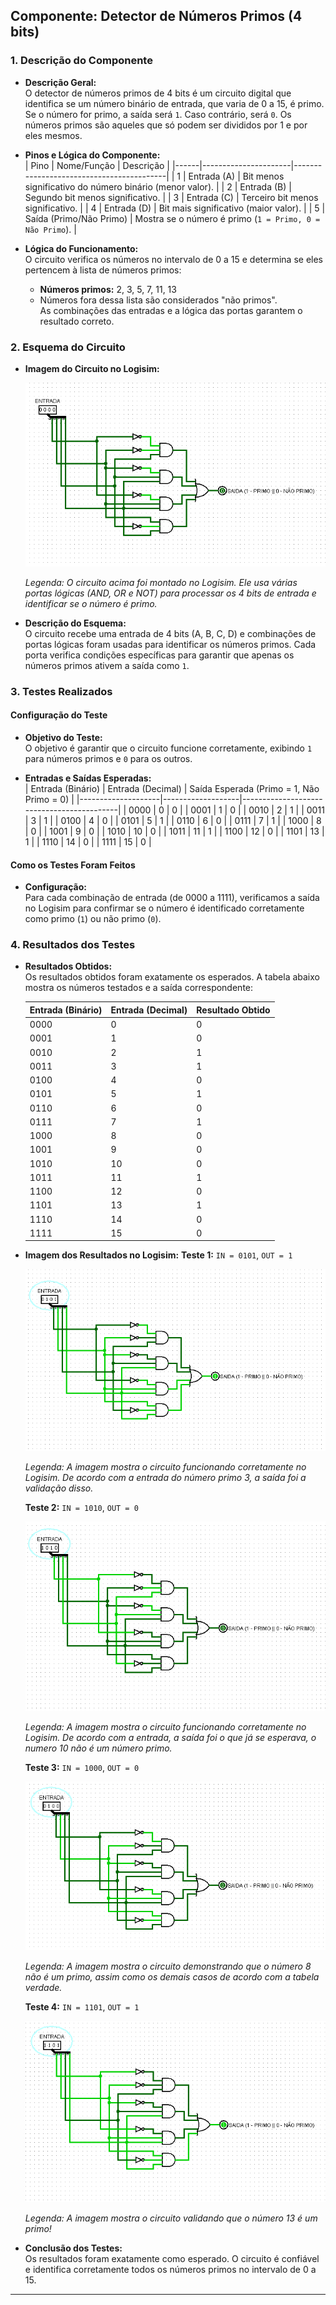 ## Componente: Detector de Números Primos (4 bits)

### 1. Descrição do Componente

- **Descrição Geral:**  
  O detector de números primos de 4 bits é um circuito digital que identifica se um número binário de entrada, que varia de 0 a 15, é primo. Se o número for primo, a saída será `1`. Caso contrário, será `0`. Os números primos são aqueles que só podem ser divididos por 1 e por eles mesmos.

- **Pinos e Lógica do Componente:**  
  | Pino | Nome/Função          | Descrição                                |
  |------|----------------------|------------------------------------------|
  | 1    | Entrada (A)          | Bit menos significativo do número binário (menor valor). |
  | 2    | Entrada (B)          | Segundo bit menos significativo.         |
  | 3    | Entrada (C)          | Terceiro bit menos significativo.        |
  | 4    | Entrada (D)          | Bit mais significativo (maior valor).    |
  | 5    | Saída (Primo/Não Primo) | Mostra se o número é primo (`1 = Primo, 0 = Não Primo`). |

- **Lógica do Funcionamento:**  
  O circuito verifica os números no intervalo de 0 a 15 e determina se eles pertencem à lista de números primos:  
  - **Números primos:** 2, 3, 5, 7, 11, 13  
  - Números fora dessa lista são considerados "não primos".  
  As combinações das entradas e a lógica das portas garantem o resultado correto.

### 2. Esquema do Circuito

- **Imagem do Circuito no Logisim:**
  
  <img src="Imagens/NumeroPrimo.png" alt="testador-de-numeroprimo" />
  
  *Legenda: O circuito acima foi montado no Logisim. Ele usa várias portas lógicas (AND, OR e NOT) para processar os 4 bits de entrada e identificar se o número é primo.*

- **Descrição do Esquema:**  
  O circuito recebe uma entrada de 4 bits (A, B, C, D) e combinações de portas lógicas foram usadas para identificar os números primos. Cada porta verifica condições específicas para garantir que apenas os números primos ativem a saída como `1`.

### 3. Testes Realizados

#### Configuração do Teste

- **Objetivo do Teste:**  
  O objetivo é garantir que o circuito funcione corretamente, exibindo `1` para números primos e `0` para os outros.

- **Entradas e Saídas Esperadas:**  
  | Entrada (Binário) | Entrada (Decimal) | Saída Esperada (Primo = 1, Não Primo = 0) |
  |--------------------|-------------------|-------------------------------------------|
  | 0000              | 0                 | 0                                         |
  | 0001              | 1                 | 0                                         |
  | 0010              | 2                 | 1                                         |
  | 0011              | 3                 | 1                                         |
  | 0100              | 4                 | 0                                         |
  | 0101              | 5                 | 1                                         |
  | 0110              | 6                 | 0                                         |
  | 0111              | 7                 | 1                                         |
  | 1000              | 8                 | 0                                         |
  | 1001              | 9                 | 0                                         |
  | 1010              | 10                | 0                                         |
  | 1011              | 11                | 1                                         |
  | 1100              | 12                | 0                                         |
  | 1101              | 13                | 1                                         |
  | 1110              | 14                | 0                                         |
  | 1111              | 15                | 0                                         |

#### Como os Testes Foram Feitos

- **Configuração:**  
  Para cada combinação de entrada (de 0000 a 1111), verificamos a saída no Logisim para confirmar se o número é identificado corretamente como primo (`1`) ou não primo (`0`).

### 4. Resultados dos Testes

- **Resultados Obtidos:**  
  Os resultados obtidos foram exatamente os esperados. A tabela abaixo mostra os números testados e a saída correspondente:  

  | Entrada (Binário) | Entrada (Decimal) | Resultado Obtido |
  |--------------------|-------------------|------------------|
  | 0000              | 0                 | 0                |
  | 0001              | 1                 | 0                |
  | 0010              | 2                 | 1                |
  | 0011              | 3                 | 1                |
  | 0100              | 4                 | 0                |
  | 0101              | 5                 | 1                |
  | 0110              | 6                 | 0                |
  | 0111              | 7                 | 1                |
  | 1000              | 8                 | 0                |
  | 1001              | 9                 | 0                |
  | 1010              | 10                | 0                |
  | 1011              | 11                | 1                |
  | 1100              | 12                | 0                |
  | 1101              | 13                | 1                |
  | 1110              | 14                | 0                |
  | 1111              | 15                | 0                |

- **Imagem dos Resultados no Logisim:**
  **Teste 1:** `IN = 0101`, `OUT = 1`
  
  <img src="Imagens/TestePrimo1.png" alt="testador-de-numeroprimo" />
  
  *Legenda: A imagem mostra o circuito funcionando corretamente no Logisim. De acordo com a entrada do número primo 3, a saída foi a validação disso.*
  
  **Teste 2:** `IN = 1010`, `OUT = 0`
  
  <img src="Imagens/TestePrimo2.png" alt="testador-de-numeroprimo" />
  
  *Legenda: A imagem mostra o circuito funcionando corretamente no Logisim. De acordo com a entrada, a saída foi o que já se esperava, o numero 10 não é um número primo.*
  
  **Teste 3:** `IN = 1000`, `OUT = 0`
  
  <img src="Imagens/TestePrimo3.png" alt="testador-de-numeroprimo" />
  
  *Legenda: A imagem mostra o circuito demonstrando que o número 8 não é um primo, assim como os demais casos de acordo com a tabela verdade.*
  
  **Teste 4:** `IN = 1101`, `OUT = 1`
  
  <img src="Imagens/TestePrimo4.png" alt="testador-de-numeroprimo" />
  
  *Legenda: A imagem mostra o circuito validando que o número 13 é um primo!*  
  

- **Conclusão dos Testes:**  
  Os resultados foram exatamente como esperado. O circuito é confiável e identifica corretamente todos os números primos no intervalo de 0 a 15.

---